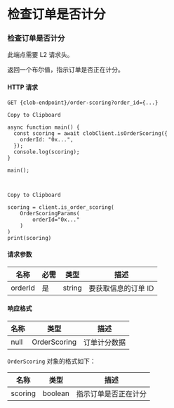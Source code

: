 # 检查订单是否计分

### 检查订单是否计分

此端点需要 L2 请求头。

返回一个布尔值，指示订单是否正在计分。

#### HTTP 请求

`GET {clob-endpoint}/order-scoring?order_id={...}`


    Copy to Clipboard

    async function main() {
      const scoring = await clobClient.isOrderScoring({
        orderId: "0x...",
      });
      console.log(scoring);
    }

    main();



    Copy to Clipboard

    scoring = client.is_order_scoring(
        OrderScoringParams(
            orderId="0x..."
        )
    )
    print(scoring)


#### 请求参数

名称 | 必需 | 类型 | 描述
---|---|---|---
orderId | 是 | string | 要获取信息的订单 ID

#### 响应格式

名称 | 类型 | 描述
---|---|---
null | OrderScoring | 订单计分数据

`OrderScoring` 对象的格式如下：

名称 | 类型 | 描述
---|---|---
scoring | boolean | 指示订单是否正在计分
